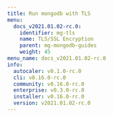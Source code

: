```yaml
---
title: Run mongodb with TLS
menu:
  docs_v2021.01.02-rc.0:
    identifier: mg-tls
    name: TLS/SSL Encryption
    parent: mg-mongodb-guides
    weight: 45
menu_name: docs_v2021.01.02-rc.0
info:
  autocaler: v0.1.0-rc.0
  cli: v0.16.0-rc.0
  community: v0.16.0-rc.0
  enterprise: v0.3.0-rc.0
  installer: v0.16.0-rc.0
  version: v2021.01.02-rc.0
---
```


